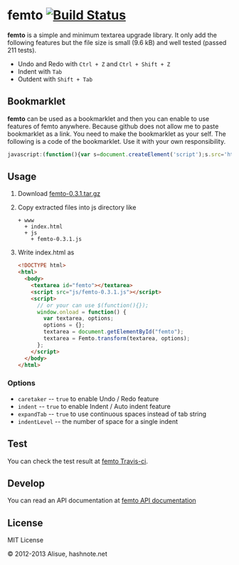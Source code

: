 femto [![Build Status](https://travis-ci.org/lambdalisue/femto.png)](https://travis-ci.org/lambdalisue/femto)
================================================================================

**femto** is a simple and minimum textarea upgrade library.
It only add the following features but the file size is small (9.6 kB) and well
tested (passed 211 tests).

- Undo and Redo with `Ctrl + Z` and `Ctrl + Shift + Z`
- Indent with `Tab`
- Outdent with `Shift + Tab`


Bookmarklet
--------------------------------------------------------------------------------
**femto** can be used as a bookmarklet and then you can enable to use features
of femto anywhere.
Because github does not allow me to paste bookmarklet as a link.
You need to make the bookmarklet as your self. The following is a code of the
bookmarklet. Use it with your own responsibility.

```javascript
javascript:(function(){var s=document.createElement('script');s.src='https://rawgit.com/lambdalisue/femto/gh-pages/js/app.js';s.onload=function(){console.log('Loaded');Femto.transformAll();};document.body.appendChild(s);})();
```


Usage
--------------------------------------------------------------------------------
1.  Download [femto-0.3.1.tar.gz][]
2.  Copy extracted files into js directory like

    ```
    + www
      + index.html
      + js
        + femto-0.3.1.js
    ```
3.  Write index.html as

    ```html
    <!DOCTYPE html>
    <html>
      <body>
        <textarea id="femto"></textarea>
        <script src="js/femto-0.3.1.js"></script>
        <script>
          // or your can use $(function(){});
          window.onload = function() {
            var textarea, options;
            options = {};
            textarea = document.getElementById("femto");
            textarea = Femto.transform(textarea, options);
          };
        </script>
      </body>
    </html>
    ```

### Options

-   `caretaker` -- `true` to enable Undo / Redo feature
-   `indent` -- `true` to enable Indent / Auto indent feature
-   `expandTab` -- `true` to use continuous spaces instead of tab string
-   `indentLevel` -- the number of space for a single indent

Test
--------------------------------------------------------------------------------
You can check the test result at
[femto Travis-ci](https://travis-ci.org/lambdalisue/femto).

Develop
--------------------------------------------------------------------------------
You can read an API documentation at
[femto API documentation](http://coffeedoc.info/github/lambdalisue/femto/master/)

License
--------------------------------------------------------------------------------
MIT License

&copy; 2012-2013 Alisue, hashnote.net

[femto-0.3.1.tar.gz]: https://github.com/lambdalisue/femto/raw/master/release/femto-0.3.1.tar.gz
[femto Travis-ci]: https://travis-ci.org/lambdalisue/femto
[femto API documentation]: http://coffeedoc.info/github/lambdalisue/femto/master/
